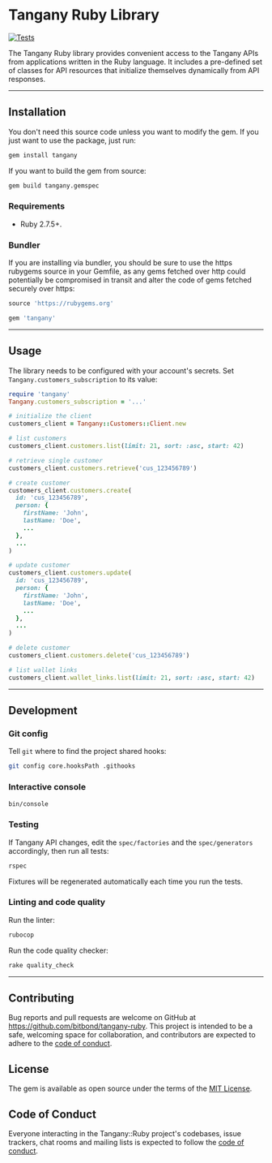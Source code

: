 # Tangany Ruby Library

[![Tests](https://github.com/bitbond/tangany-ruby/actions/workflows/main.yml/badge.svg)](https://github.com/bitbond/tangany-ruby/actions/workflows/main.yml)

The Tangany Ruby library provides convenient access to the Tangany APIs from applications written in the Ruby language. It includes a pre-defined set of classes for API resources that initialize themselves dynamically from API responses.

---

## Installation

You don't need this source code unless you want to modify the gem. If you just want to use the package, just run:

```sh
gem install tangany
```

If you want to build the gem from source:

```sh
gem build tangany.gemspec
```

### Requirements

- Ruby 2.7.5+.

### Bundler

If you are installing via bundler, you should be sure to use the https rubygems source in your Gemfile, as any gems fetched over http could potentially be compromised in transit and alter the code of gems fetched securely over https:

```ruby
source 'https://rubygems.org'

gem 'tangany'
```

---

## Usage

The library needs to be configured with your account's secrets. Set `Tangany.customers_subscription` to its value:

```ruby
require 'tangany'
Tangany.customers_subscription = '...'

# initialize the client
customers_client = Tangany::Customers::Client.new

# list customers
customers_client.customers.list(limit: 21, sort: :asc, start: 42)

# retrieve single customer
customers_client.customers.retrieve('cus_123456789')

# create customer
customers_client.customers.create(
  id: 'cus_123456789',
  person: {
    firstName: 'John',
    lastName: 'Doe',
    ...
  },
  ...
)

# update customer
customers_client.customers.update(
  id: 'cus_123456789',
  person: {
    firstName: 'John',
    lastName: 'Doe',
    ...
  },
  ...
)

# delete customer
customers_client.customers.delete('cus_123456789')

# list wallet links
customers_client.wallet_links.list(limit: 21, sort: :asc, start: 42)
```

---

## Development

### Git config

Tell `git` where to find the project shared hooks:

```bash
git config core.hooksPath .githooks
```

### Interactive console

```sh
bin/console
```

### Testing

If Tangany API changes, edit the `spec/factories` and the `spec/generators` accordingly, then run all tests:

```sh
rspec
```

Fixtures will be regenerated automatically each time you run the tests.

### Linting and code quality

Run the linter:

```sh
rubocop
```

Run the code quality checker:

```sh
rake quality_check
```

---

## Contributing

Bug reports and pull requests are welcome on GitHub at https://github.com/bitbond/tangany-ruby. This project is intended to be a safe, welcoming space for collaboration, and contributors are expected to adhere to the [code of conduct](https://github.com/bitbond/tangany-ruby/blob/main/CODE_OF_CONDUCT.md).

## License

The gem is available as open source under the terms of the [MIT License](https://opensource.org/licenses/MIT).

## Code of Conduct

Everyone interacting in the Tangany::Ruby project's codebases, issue trackers, chat rooms and mailing lists is expected to follow the [code of conduct](https://github.com/bitbond/tangany-ruby/blob/main/CODE_OF_CONDUCT.md).
